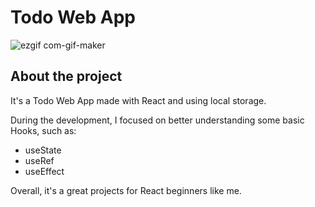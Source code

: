 # Todo Web App
![ezgif com-gif-maker](https://user-images.githubusercontent.com/68256006/105444754-35d01a80-5c4d-11eb-8819-47de9ec25e76.gif)

## About the project
It's a Todo Web App made with React and using local storage.

During the development, I focused on better understanding some basic Hooks, such as:

- useState
- useRef
- useEffect

Overall, it's a great projects for React beginners like me.
